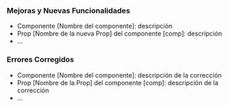 
### Mejoras y Nuevas Funcionalidades
- Componente [Nombre del componente]: descripción 
- Prop [Nombre de la nueva Prop] del componente [comp]: descripción
- ...

### Errores Corregidos
- Componente [Nombre del componente]: descripción de la corrección 
- Prop [Nombre de la Prop] del componente [comp]: descripción de la corrección
- ...
